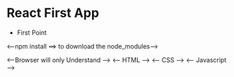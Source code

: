 # React First App 

- First Point 

<--npm install  ==> to download the node_modules-->

<--Browser will only Understand -->
<-- HTML -->
<-- CSS -->
<-- Javascript -->